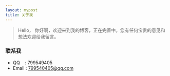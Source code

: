 ```yaml
---
layout: mypost
title: 关于我
---
```


> Hello， 你好啊，欢迎来到我的博客，正在完善中。您有任何宝贵的意见和想法欢迎给我留言。

### 联系我

- QQ&nbsp;&nbsp;&nbsp;&nbsp;: 799549405
- Email&nbsp;: 799540405@qq.com
